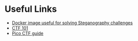 # Useful Links

 - [Docker image useful for solving Steganography challenges ](https://hub.docker.com/r/dominicbreuker/stego-toolkit)
 - [CTF 101](https://ctf101.org/)
 - [Pico CTF guide](https://picoctf.org/resources)

